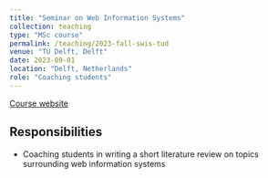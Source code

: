 ```yaml
---
title: "Seminar on Web Information Systems"
collection: teaching
type: "MSc course"
permalink: /teaching/2023-fall-swis-tud
venue: "TU Delft, Delft"
date: 2023-09-01
location: "Delft, Netherlands"
role: "Coaching students"
---
```


[Course website](https://studiegids.tudelft.nl/a101_displayCourse.do?course_id=64363)

Responsibilities
------
- Coaching students in writing a short literature review on topics surrounding web information systems